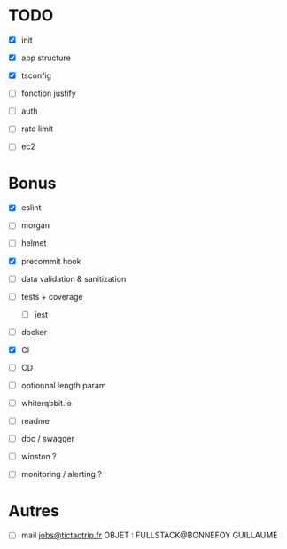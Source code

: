# TODO

- [x] init
- [x] app structure
- [x] tsconfig
- [ ] fonction justify
- [ ] auth
- [ ] rate limit
- [ ] ec2


# Bonus

- [x] eslint
- [ ] morgan
- [ ] helmet
- [x] precommit hook
- [ ] data validation & sanitization
- [ ] tests + coverage
    - [ ] jest
- [ ] docker
- [x] CI
- [ ] CD
- [ ] optionnal length param
- [ ] whiterqbbit.io
- [ ] readme
- [ ] doc / swagger
- [ ] winston ?
- [ ] monitoring / alerting ?


# Autres

- [ ] mail jobs@tictactrip.fr    OBJET : FULLSTACK@BONNEFOY GUILLAUME
